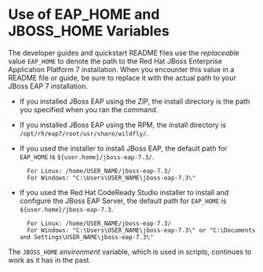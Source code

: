 Use of EAP_HOME and JBOSS_HOME Variables
=============================

The developer guides and quickstart README files use the *replaceable* value `EAP_HOME` to denote the path to the Red Hat JBoss Enterprise Application Platform 7 installation. When you encounter this value in a README file or guide, be sure to replace it with the actual path to your JBoss EAP 7 installation. 

* If you installed JBoss EAP using the ZIP, the install directory is the path you specified when you ran the command.

* If you installed JBoss EAP using the RPM, the install directory is `/opt/rh/eap7/root/usr/share/wildfly/`.

* If you used the installer to install JBoss EAP, the default path for `EAP_HOME` is `${user.home}/jboss-eap-7.3/`. 

        For Linux: /home/USER_NAME/jboss-eap-7.3/
        For Windows: "C:\Users\USER_NAME\jboss-eap-7.3\"

* If you used the Red Hat CodeReady Studio installer to install and configure the JBoss EAP Server, the default path for `EAP_HOME` is `${user.home}/jboss-eap-7.3`.

        For Linux: /home/USER_NAME/jboss-eap-7.3/
        For Windows: "C:\Users\USER_NAME\jboss-eap-7.3\" or "C:\Documents and Settings\USER_NAME\jboss-eap-7.3\" 

The `JBOSS_HOME` *environment* variable, which is used in scripts, continues to work as it has in the past.



